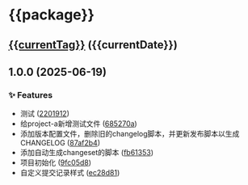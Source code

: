 # {{package}}

## [{{currentTag}}]({{compareUrlFormat}}) ({{currentDate}})

## 1.0.0 (2025-06-19)


### ✨ Features

* 测试 ([2201912](https://github.com/huoshan25/monorepo-changeset-test/commit/2201912cb1f06e54b6873e27b4fbdfb91ba67897))
* 给project-a新增测试文件 ([685270a](https://github.com/huoshan25/monorepo-changeset-test/commit/685270a6c2ad1c8f1433f88d20dfc22a3c92206a))
* 添加版本配置文件，删除旧的changelog脚本，并更新发布脚本以生成CHANGELOG ([87af2b4](https://github.com/huoshan25/monorepo-changeset-test/commit/87af2b4e9b6b463dffacaa23c29104e43c5475f6))
* 添加自动生成changeset的脚本 ([fb61353](https://github.com/huoshan25/monorepo-changeset-test/commit/fb61353440f5219f0a1f73a2c5b135aa92e6f7c8))
* 项目初始化 ([9fc05d8](https://github.com/huoshan25/monorepo-changeset-test/commit/9fc05d8bbe5cecdc2d6ccdf16d1001351aeef1d3))
* 自定义提交记录样式 ([ec28d81](https://github.com/huoshan25/monorepo-changeset-test/commit/ec28d810777734478e11297ac5724d5912c9c842))
